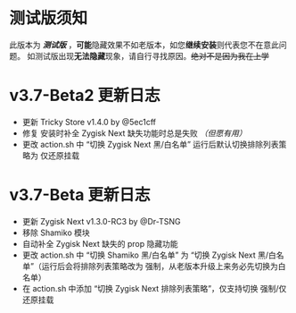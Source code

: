 # 测试版须知
此版本为 _**测试版**_ ，**可能**隐藏效果不如老版本，如您**继续安装**则代表您不在意此问题。
如测试版出现**无法隐藏**现象，请自行寻找原因。~~绝对不是因为我在上学~~
# v3.7-Beta2 更新日志
- 更新 Tricky Store v1.4.0 by @5ec1cff
- 修复 安装时补全 Zygisk Next 缺失功能时总是失败 _（但愿有用）_
- 更改 action.sh 中 “切换 Zygisk Next 黑/白名单” 运行后默认切换排除列表策略为 仅还原挂载
# v3.7-Beta 更新日志
- 更新 Zygisk Next v1.3.0-RC3 by @Dr-TSNG
- 移除 Shamiko 模块
- 自动补全 Zygisk Next 缺失的 prop 隐藏功能
- 更改 action.sh 中 “切换 Shamiko 黑/白名单” 为 “切换 Zygisk Next 黑/白名单”（运行后会将排除列表策略改为 强制，从老版本升级上来务必先切换为白名单）
- 在 action.sh 中添加 “切换 Zygisk Next 排除列表策略”，仅支持切换 强制/仅还原挂载
